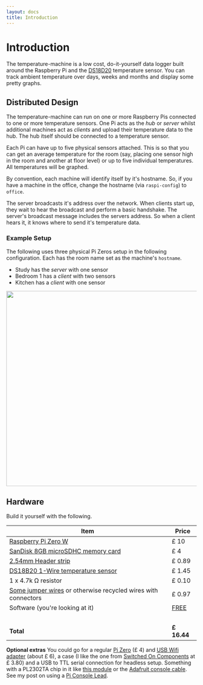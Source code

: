 ```yaml
---
layout: docs
title: Introduction
---
```


# Introduction

The temperature-machine is a low cost, do-it-yourself data logger built around the Raspberry Pi and the [DS18D20](https://datasheets.maximintegrated.com/en/ds/DS18B20.pdf) temperature sensor. You can track ambient temperature over days, weeks and months and display some pretty graphs.

## Distributed Design

The temperature-machine can run on one or more Raspberry Pis connected to one or more temperature sensors. One Pi acts as the _hub_ or _server_ whilst additional machines act as _clients_ and upload their temperature data to the hub. The hub itself should be connected to a temperature sensor.

Each Pi can have up to five physical sensors attached. This is so that you can get an average temperature for the room (say, placing one sensor high in the room and another at floor level) or up to five individual temperatures. All temperatures will be graphed.

By convention, each machine will identify itself by it's hostname. So, if you have a machine in the office, change the hostname (via `raspi-config`) to `office`.

The server broadcasts it's address over the network. When clients start up, they wait to hear the broadcast and perform a basic handshake. The server's broadcast message includes the servers address. So when a client hears it, it knows where to send it's temperature data.


### Example Setup

The following uses three physical Pi Zeros setup in the following configuration. Each has the room name set as the machine's `hostname`.

 * Study has the _server_ with one sensor
 * Bedroom 1 has a _client_ with two sensors
 * Kitchen has a _client_ with one sensor
 
<img src="../img/temperature-machine-alt.png" alt="" width="667" height="517" style="max-width:100%;">




## Hardware

Build it yourself with the following.

| Item | Price |
|------|-------|
| [Raspberry Pi Zero W](https://shop.pimoroni.com/products/raspberry-pi-zero-w) | £ 10
| [SanDisk 8GB microSDHC memory card](http://amzn.to/1T6zIc9) | £ 4
| [2.54mm Header strip](http://amzn.to/1pIKZ7m)  | £ 0.89
| [DS18B20 1-Wire temperature sensor](http://amzn.to/1RhmOHc)    | £ 1.45
| 1 x 4.7k Ω resistor | £ 0.10
| [Some jumper wires](http://amzn.to/1Rlrbj9) or otherwise recycled wires with connectors |    £ 0.97
| Software (you're looking at it) | <span style="color:green;">[FREE](https://github.com/tobyweston/temperature-machine)</span>
| | &nbsp;
| **Total** | **£ 16.44**

**Optional extras** You could go for a regular [Pi Zero](https://shop.pimoroni.com/products/raspberry-pi-zero) (£ 4) and [USB Wifi adapter](http://amzn.to/1RhmTKQ) (about £ 6), a case (I like the one from [Switched On Components](https://socomponents.co.uk/shop/black-laser-cut-acrylic-raspberry-pi-zero-case-v2/) at £ 3.80) and a USB to TTL serial connection for headless setup. Something with a PL2302TA chip in it like [this module](http://amzn.to/1ZtRWoA) or the [Adafruit console cable](https://www.adafruit.com/product/954). See my post on using a [Pi Console Lead](http://baddotrobot.com/blog/2015/12/28/pi-console-lead/).